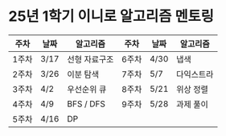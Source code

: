 # 25년 1학기 이니로 알고리즘 멘토링
|주차|날짜|알고리즘|주차|날짜|알고리즘|
|---|---|---|---|---|---|
|1주차|3/17|선형 자료구조|6주차|4/30|냅색|
|2주차|3/26|이분 탐색|7주차|5/7|다익스트라|
|3주차|4/2|우선순위 큐|8주차|5/21|위상 정렬|
|4주차|4/9|BFS / DFS|9주차|5/28|과제 풀이|
|5주차|4/16|DP||||

